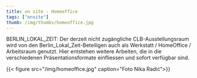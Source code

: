 ```yaml
---
title: on site - Homeoffice
tags: ["onsite"]
thumb: /img/thumbs/homeoffice.jpg
---
```


BERLIN_LOKAL_ZEIT: Der derzeit nicht zugängliche CLB-Ausstellungsraum wird von den Berlin_Lokal_Zeit-Beteiligen auch als Werkstatt / HomeOffice / Arbeitsraum genutzt. Hier entstehen weitere Arbeiten, die in die verschiedenen Präsentationsformate einfliessen und sofort verfügbar sind.

{{< figure src="/img/homeoffice.jpg" caption="Foto Nika Radić">}}